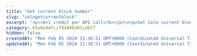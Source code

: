 ```yaml
---
title: "Get current block number"
slug: "celogetcurrentblock"
excerpt: "<p><b>1 credit per API call</b></p>\n<p>Get Celo current block number. This is the number of the latest block in the blockchain.</p>"
category: 65a8e44fccf94800381cd6f7
hidden: false
createdAt: "Mon Feb 05 2024 11:38:51 GMT+0000 (Coordinated Universal Time)"
updatedAt: "Mon Feb 05 2024 11:38:51 GMT+0000 (Coordinated Universal Time)"
---
```

